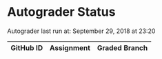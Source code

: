 # Autograder Status
Autograder last run at: September 29, 2018 at 23:20

| GitHub ID | Assignment | Graded Branch |
|-----------|------------|---------------|

